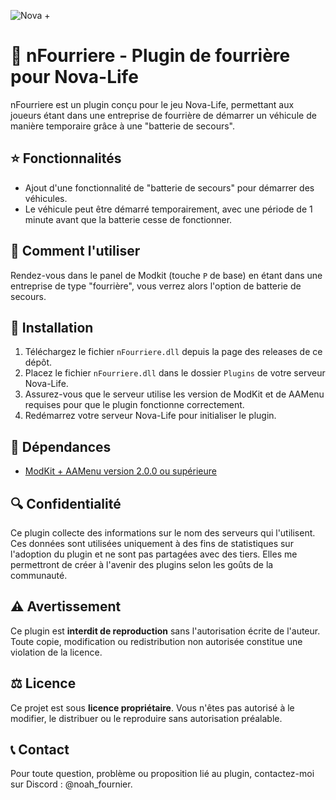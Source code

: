 ![Nova +](https://github.com/user-attachments/assets/e9dba0ed-0324-4fb2-9138-175f30e0c36e)
# 📁 nFourriere - Plugin de fourrière pour Nova-Life
nFourriere est un plugin conçu pour le jeu Nova-Life, permettant aux joueurs étant dans une entreprise de fourrière de démarrer un véhicule de manière temporaire grâce à une "batterie de secours".

## ⭐ Fonctionnalités
- Ajout d'une fonctionnalité de "batterie de secours" pour démarrer des véhicules.
- Le véhicule peut être démarré temporairement, avec une période de 1 minute avant que la batterie cesse de fonctionner.

## 📖 Comment l'utiliser
Rendez-vous dans le panel de Modkit (touche `P` de base) en étant dans une entreprise de type "fourrière", vous verrez alors l'option de batterie de secours.

## 🔧 Installation
1. Téléchargez le fichier `nFourriere.dll` depuis la page des releases de ce dépôt.
2. Placez le fichier `nFourriere.dll` dans le dossier `Plugins` de votre serveur Nova-Life.
3. Assurez-vous que le serveur utilise les version de ModKit et de AAMenu requises pour que le plugin fonctionne correctement.
4. Redémarrez votre serveur Nova-Life pour initialiser le plugin.

## 📌 Dépendances
- [ModKit + AAMenu version 2.0.0 ou supérieure](https://github.com/Aarnow/NovaLife_ModKit-Releases/releases/latest)

## 🔍 Confidentialité
Ce plugin collecte des informations sur le nom des serveurs qui l'utilisent. Ces données sont utilisées uniquement à des fins de statistiques sur l'adoption du plugin et ne sont pas partagées avec des tiers. Elles me permettront de créer à l'avenir des plugins selon les goûts de la communauté.

## ⚠️ Avertissement
Ce plugin est **interdit de reproduction** sans l'autorisation écrite de l'auteur. Toute copie, modification ou redistribution non autorisée constitue une violation de la licence.

## ⚖️ Licence
Ce projet est sous **licence propriétaire**. Vous n'êtes pas autorisé à le modifier, le distribuer ou le reproduire sans autorisation préalable.

## 📞 Contact
Pour toute question, problème ou proposition lié au plugin, contactez-moi sur Discord : @noah_fournier.
